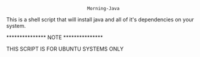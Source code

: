                                   Morning-Java

This is a shell script that will install java and all of it's dependencies on your system.

*************** NOTE ***************

THIS SCRIPT IS FOR UBUNTU SYSTEMS ONLY
